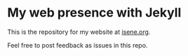 # My web presence with Jekyll

This is the repository for my website at [isene.org](http://isene.org).

Feel free to post feedback as issues in this repo.
